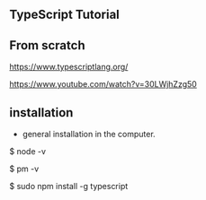 ## TypeScript Tutorial
## From scratch 
https://www.typescriptlang.org/

https://www.youtube.com/watch?v=30LWjhZzg50

## installation 
* general installation in the computer.

$ node -v

$ pm -v

$ sudo npm install -g typescript


